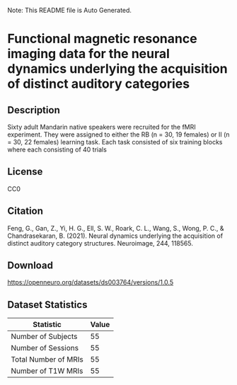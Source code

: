 Note: This README file is Auto Generated.

# Functional magnetic resonance imaging data for the neural dynamics underlying the acquisition of distinct auditory categories

## Description

Sixty adult Mandarin native speakers were recruited for the fMRI experiment. They were assigned to either the RB (n = 30, 19 females) or II (n = 30, 22 females) learning task. Each task consisted of six training blocks where each consisting of 40 trials


## License

CC0

## Citation

Feng, G., Gan, Z., Yi, H. G., Ell, S. W., Roark, C. L., Wang, S., Wong, P. C., & Chandrasekaran, B. (2021). Neural dynamics underlying the acquisition of distinct auditory category structures. Neuroimage, 244, 118565.

## Download

https://openneuro.org/datasets/ds003764/versions/1.0.5

## Dataset Statistics

| Statistic | Value |
| --- | --- |
| Number of Subjects | 55 |
| Number of Sessions | 55 |
| Total Number of MRIs | 55 |
| Number of T1W MRIs | 55 |

